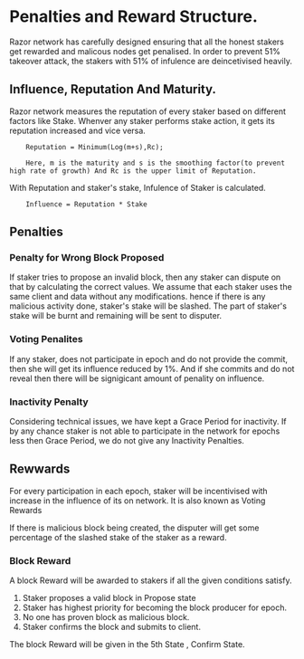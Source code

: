 # Penalties and Reward Structure.

Razor network has carefully designed ensuring that all the honest stakers get rewarded and malicous nodes get penalised. In order to prevent 51% takeover attack, the stakers with 51% of infulence are deincetivised heavily.

## Influence, Reputation And Maturity.

Razor network measures the reputation of every staker based on different factors like Stake. Whenver any staker performs stake action, it gets its reputation increased and vice versa. 

        Reputation = Minimum(Log(m+s),Rc);

        Here, m is the maturity and s is the smoothing factor(to prevent high rate of growth) And Rc is the upper limit of Reputation.


With Reputation and staker's stake, Infulence of Staker is calculated.

        Influence = Reputation * Stake

## Penalties

### Penalty for Wrong Block Proposed 

If staker tries to propose an invalid block, then any staker can dispute on that by calculating the correct values. We assume that each staker uses the same client and data without any modifications. hence if there is any malicious activity done, staker's stake will be slashed. The part of staker's stake will be burnt and remaining will be sent to disputer.

### Voting Penalites

If any staker, does not participate in epoch and do not provide the commit, then she will get its influence reduced by 1%. And if she commits and do not reveal then there will be signigicant amount of penality on influence.

### Inactivity Penalty

Considering technical issues, we have kept a Grace Period for inactivity. If by any chance staker is not able to participate in the network for epochs less then Grace Period, we do not give any Inactivity Penalties.

## Rewwards

For every participation in each epoch, staker will be incentivised with increase in the influence of its on network. It is also known as Voting Rewards

If there is malicious block being created, the disputer will get some percentage of the slashed stake of the staker as a reward.

### Block Reward

A block Reward will be awarded to stakers if all the given conditions satisfy.

1. Staker proposes a valid block in Propose state
2. Staker has highest priority for becoming the block producer for epoch.
3. No one has proven block as malicious block.
4. Staker confirms the block and submits to client.

The block Reward will be given in the 5th State , Confirm State.





